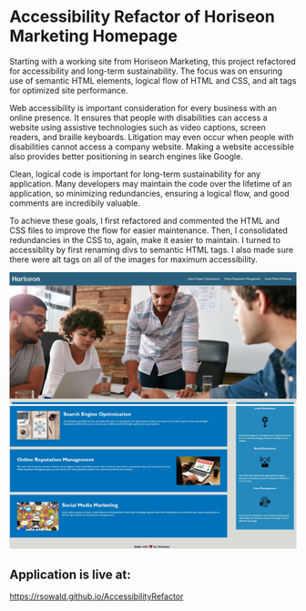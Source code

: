 # Accessibility Refactor of Horiseon Marketing Homepage

Starting with a working site from Horiseon Marketing, this project refactored for accessibility and long-term sustainability. The focus was on ensuring use of semantic HTML elements, logical flow of HTML and CSS, and alt tags for optimized site performance.

Web accessibility is important consideration for every business with an online presence. It ensures that people with disabilities can access a website using assistive technologies such as video captions, screen readers, and braille keyboards. Litigation may even occur when people with disabilities cannot access a company website. Making a website accessible also provides better positioning in search engines like Google.

Clean, logical code is important for long-term sustainability for any application. Many developers may maintain the code over the lifetime of an application, so minimizing redundancies, ensuring a logical flow, and good comments are incredibily valuable.

To achieve these goals, I first refactored and commented the HTML and CSS files to improve the flow for easier maintenance. Then, I consolidated redundancies in the CSS to, again, make it easier to maintain. I turned to accessiblity by first renaming divs to semantic HTML tags. I also made sure there were alt tags on all of the images for maximum accessibility.

![Horiseon Marketing Screenshot 1](screenshots/screenshot1.jpg "Header and Hero Image")
![Horiseon Marketing Screenshot 2](screenshots/screenshot2.jpg "Content and Aside")

## Application is live at:
https://rsowald.github.io/AccessibilityRefactor

